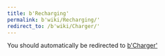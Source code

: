 ```yaml
---
title: b'Recharging'
permalink: b'wiki/Recharging/'
redirect_to: /b'wiki/Charger/'
---
```


You should automatically be redirected to [b'Charger'](/b'wiki/Charger/')
